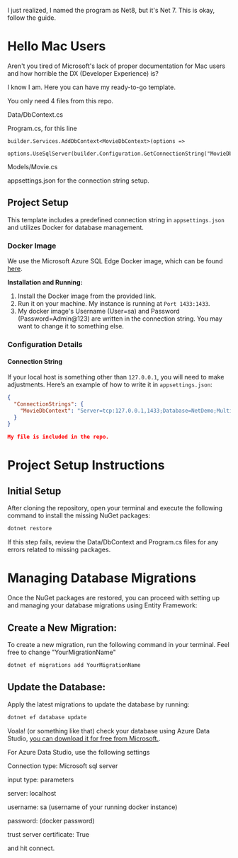 I just realized, I named the program as Net8, but it's Net 7. This is okay, follow the guide.

# Hello Mac Users

Aren't you tired of Microsoft's lack of proper documentation for Mac users and how horrible the DX (Developer Experience) is?

I know I am. Here you can have my ready-to-go template.

You only need 4 files from this repo.

Data/DbContext.cs

Program.cs, for this line
```
builder.Services.AddDbContext<MovieDbContext>(options =>
    options.UseSqlServer(builder.Configuration.GetConnectionString("MovieDbContext")));
```
Models/Movie.cs 

appsettings.json for the connection string setup.

## Project Setup

This template includes a predefined connection string in `appsettings.json` and utilizes Docker for database management.

### Docker Image

We use the Microsoft Azure SQL Edge Docker image, which can be found [here](https://hub.docker.com/_/microsoft-azure-sql-edge).

**Installation and Running:**

1. Install the Docker image from the provided link.
2. Run it on your machine. My instance is running at `Port 1433:1433`.
3. My docker image's Username (User=sa) and Password (Password=Admin@123) are written in the connection string. You may want to change it to something else. 

### Configuration Details

#### Connection String

If your local host is something other than `127.0.0.1`, you will need to make adjustments. Here’s an example of how to write it in `appsettings.json`:

```json
{
  "ConnectionStrings": {
    "MovieDbContext": "Server=tcp:127.0.0.1,1433;Database=NetDemo;MultipleActiveResultSets=true;User=sa;Password=Admin@123; TrustServerCertificate=true;"
  }
}

My file is included in the repo.
```

# Project Setup Instructions

## Initial Setup

After cloning the repository, open your terminal and execute the following command to install the missing NuGet packages:

```bash
dotnet restore
```

If this step fails, review the Data/DbContext and Program.cs files for any errors related to missing packages.

# Managing Database Migrations

Once the NuGet packages are restored, you can proceed with setting up and managing your database migrations using Entity Framework:

## Create a New Migration:

To create a new migration, run the following command in your terminal. Feel free to change "YourMigrationName"

```bash
dotnet ef migrations add YourMigrationName
```
## Update the Database:

Apply the latest migrations to update the database by running:
```bash
dotnet ef database update
```

Voala! (or something like that) check your database using Azure Data Studio,  [you can download it for free from Microsoft.](https://learn.microsoft.com/en-us/azure-data-studio/download-azure-data-studio?view=sql-server-ver16&tabs=win-install%2Cwin-user-install%2Credhat-install%2Cwindows-uninstall%2Credhat-uninstall).

For Azure Data Studio, use the following settings

Connection type: Microsoft sql server

input type: parameters 

server: localhost

username: sa (username of your running docker instance)

password: (docker password) 

trust server certificate: True

and hit connect. 
